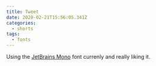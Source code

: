 ```yaml
---
title: Tweet
date: 2020-02-21T15:56:05.341Z
categories:
  - shorts
tags:
  - fonts
---
```

Using the [JetBrains Mono](https://www.jetbrains.com/lp/mono/) font currenly and really liking it.
